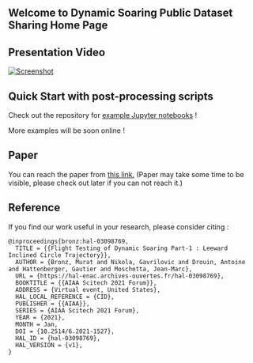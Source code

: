 ## Welcome to Dynamic Soaring Public Dataset Sharing Home Page


## Presentation Video
[![Screenshot](https://img.youtube.com/vi/RhaxZhJiHZ8/hqdefault.jpg)](https://youtu.be/RhaxZhJiHZ8)


## Quick Start with post-processing scripts
Check out the repository for [example Jupyter notebooks](https://github.com/mrtbrnz/dynamic_soaring/tree/main/notebooks) !

More examples will be soon online !



## Paper
You can reach the paper from [this link.](https://hal.archives-ouvertes.fr/hal-03098769) (Paper may take some time to be visible, please check out later if you can not reach it.)


## Reference
If you find our work useful in your research, please consider citing :
```
@inproceedings{bronz:hal-03098769,
  TITLE = {{Flight Testing of Dynamic Soaring Part-1 : Leeward Inclined Circle Trajectory}},
  AUTHOR = {Bronz, Murat and Nikola, Gavrilovic and Drouin, Antoine and Hattenberger, Gautier and Moschetta, Jean-Marc},
  URL = {https://hal-enac.archives-ouvertes.fr/hal-03098769},
  BOOKTITLE = {{AIAA Scitech 2021 Forum}},
  ADDRESS = {Virtual event, United States},
  HAL_LOCAL_REFERENCE = {CID},
  PUBLISHER = {{AIAA}},
  SERIES = {AIAA Scitech 2021 Forum},
  YEAR = {2021},
  MONTH = Jan,
  DOI = {10.2514/6.2021-1527},
  HAL_ID = {hal-03098769},
  HAL_VERSION = {v1},
}
```


<!-- You can use the [editor on GitHub](https://github.com/mrtbrnz/dynamic_soaring/edit/gh-pages/index.md) to maintain and preview the content for your website in Markdown files.

Whenever you commit to this repository, GitHub Pages will run [Jekyll](https://jekyllrb.com/) to rebuild the pages in your site, from the content in your Markdown files. -->




<!-- ### Markdown

Markdown is a lightweight and easy-to-use syntax for styling your writing. It includes conventions for

```markdown
Syntax highlighted code block

# Header 1
## Header 2
### Header 3

- Bulleted
- List

1. Numbered
2. List

**Bold** and _Italic_ and `Code` text

[Link](url) and ![Image](src)
```

For more details see [GitHub Flavored Markdown](https://guides.github.com/features/mastering-markdown/).

### Jekyll Themes

Your Pages site will use the layout and styles from the Jekyll theme you have selected in your [repository settings](https://github.com/mrtbrnz/dynamic_soaring/settings). The name of this theme is saved in the Jekyll `_config.yml` configuration file.

### Support or Contact

Having trouble with Pages? Check out our [documentation](https://docs.github.com/categories/github-pages-basics/) or [contact support](https://github.com/contact) and we’ll help you sort it out. -->
